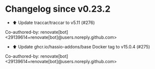 # Changelog since v0.23.2
- ⬆️ Update traccar/traccar to v5.11 (#276)

Co-authored-by: renovate[bot] <29139614+renovate[bot]@users.noreply.github.com> 
- ⬆️ Update ghcr.io/hassio-addons/base Docker tag to v15.0.4 (#275)

Co-authored-by: renovate[bot] <29139614+renovate[bot]@users.noreply.github.com> 
